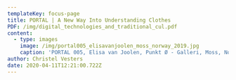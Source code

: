```yaml
---
templateKey: focus-page
title: PORTAL | A New Way Into Understanding Clothes
PDF: /img/digital_technologies_and_traditional_cul.pdf
content:
  - type: images
    image: /img/portal005_elisavanjoolen_moss_norway_2019.jpg
    caption: 'PORTAL 005, Elisa van Joolen, Punkt Ø - Galleri, Moss, Norway, 2019.'
author: Christel Vesters
date: 2020-04-11T12:21:00.722Z
---
```

